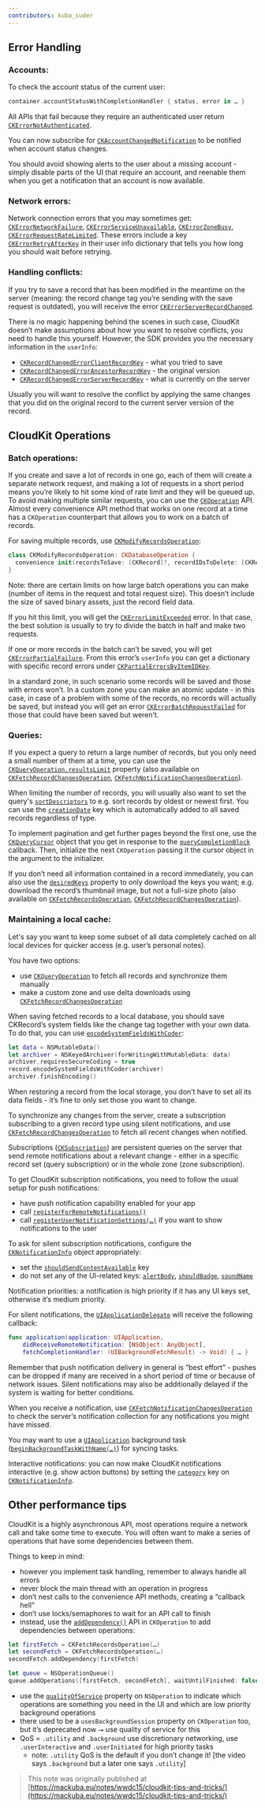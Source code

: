 ```yaml
---
contributors: kuba_suder
---
```


## Error Handling

### Accounts:

To check the account status of the current user:

```swift
container.accountStatusWithCompletionHandler { status, error in … }
```

All APIs that fail because they require an authenticated user return [`CKErrorNotAuthenticated`](https://developer.apple.com/documentation/cloudkit/ckerror/code/notauthenticated).

You can now subscribe for [`CKAccountChangedNotification`](https://developer.apple.com/documentation/foundation/nsnotification/name/1399172-ckaccountchanged) to be notified when account status changes.

You should avoid showing alerts to the user about a missing account - simply disable parts of the UI that require an account, and reenable them when you get a notification that an account is now available.

### Network errors:

Network connection errors that you may sometimes get: [`CKErrorNetworkFailure`](https://developer.apple.com/documentation/cloudkit/ckerror/code/networkfailure), [`CKErrorServiceUnavailable`](https://developer.apple.com/documentation/cloudkit/ckerror/code/serviceunavailable), [`CKErrorZoneBusy`](https://developer.apple.com/documentation/cloudkit/ckerror/code/zonebusy), [`CKErrorRequestRateLimited`](https://developer.apple.com/documentation/cloudkit/ckerror/code/requestratelimited). These errors include a key [`CKErrorRetryAfterKey`](https://developer.apple.com/documentation/cloudkit/ckerrorretryafterkey) in their user info dictionary that tells you how long you should wait before retrying.

### Handling conflicts:

If you try to save a record that has been modified in the meantime on the server (meaning: the record change tag you’re sending with the save request is outdated), you will receive the error [`CKErrorServerRecordChanged`](https://developer.apple.com/documentation/cloudkit/ckerror/code/serverrecordchanged).

There is no magic happening behind the scenes in such case, CloudKit doesn’t make assumptions about how you want to resolve conflicts, you need to handle this yourself. However, the SDK provides you the necessary information in the `userInfo`:

- [`CKRecordChangedErrorClientRecordKey`](https://developer.apple.com/documentation/cloudkit/ckrecordchangederrorclientrecordkey) - what you tried to save
- [`CKRecordChangedErrorAncestorRecordKey`](https://developer.apple.com/documentation/cloudkit/ckrecordchangederrorserverrecordkey) - the original version
- [`CKRecordChangedErrorServerRecordKey`](https://developer.apple.com/documentation/cloudkit/ckrecordchangederrorancestorrecordkey) - what is currently on the server 

Usually you will want to resolve the conflict by applying the same changes that you did on the original record to the current server version of the record.


## CloudKit Operations

### Batch operations:

If you create and save a lot of records in one go, each of them will create a separate network request, and making a lot of requests in a short period means you’re likely to hit some kind of rate limit and they will be queued up. To avoid making multiple similar requests, you can use the [`CKOperation`](https://developer.apple.com/documentation/cloudkit/ckoperation) API. Almost every convenience API method that works on one record at a time has a `CKOperation` counterpart that allows you to work on a batch of records.

For saving multiple records, use [`CKModifyRecordsOperation`](https://developer.apple.com/documentation/cloudkit/ckmodifyrecordsoperation):

```swift
class CKModifyRecordsOperation: CKDatabaseOperation {
  convenience init(recordsToSave: [CKRecord]?, recordIDsToDelete: [CKRecordID]?)
}
```

Note: there are certain limits on how large batch operations you can make (number of items in the request and total request size). This doesn’t include the size of saved binary assets, just the record field data.

If you hit this limit, you will get the [`CKErrorLimitExceeded`](https://developer.apple.com/documentation/cloudkit/ckerror/code/limitexceeded) error. In that case, the best solution is usually to try to divide the batch in half and make two requests.

If one or more records in the batch can’t be saved, you will get [`CKErrorPartialFailure`](https://developer.apple.com/documentation/cloudkit/ckerror/code/partialfailure). From this error’s `userInfo` you can get a dictionary with specific record errors under [`CKPartialErrorsByItemIDKey`](https://developer.apple.com/documentation/cloudkit/ckpartialerrorsbyitemidkey).

In a standard zone, in such scenario some records will be saved and those with errors won’t. In a custom zone you can make an atomic update - in this case, in case of a problem with some of the records, no records will actually be saved, but instead you will get an error [`CKErrorBatchRequestFailed`](https://developer.apple.com/documentation/cloudkit/ckerror/code/batchrequestfailed) for those that could have been saved but weren’t.


### Queries:

If you expect a query to return a large number of records, but you only need a small number of them at a time, you can use the [`CKQueryOperation.resultsLimit`](https://developer.apple.com/documentation/cloudkit/ckqueryoperation/1515078-resultslimit) property (also available on [`CKFetchRecordChangesOperation`](https://developer.apple.com/documentation/cloudkit/ckfetchrecordchangesoperation), [`CKFetchNotificationChangesOperation`](https://developer.apple.com/documentation/cloudkit/ckfetchnotificationchangesoperation)).

When limiting the number of records, you will usually also want to set the query's [`sortDescriptors`](https://developer.apple.com/documentation/cloudkit/ckquery/1413121-sortdescriptors) to e.g. sort records by oldest or newest first. You can use the [`creationDate`](https://developer.apple.com/documentation/cloudkit/ckrecord/1462223-creationdate) key which is automatically added to all saved records regardless of type.

To implement pagination and get further pages beyond the first one, use the [`CKQueryCursor`](https://developer.apple.com/documentation/cloudkit/ckqueryoperation/cursor) object that you get in response to the [`queryCompletionBlock`](https://developer.apple.com/documentation/cloudkit/ckqueryoperation/1515067-querycompletionblock) callback. Then, initialize the next `CKOperation` passing it the cursor object in the argument to the initializer.

If you don’t need all information contained in a record immediately, you can also use the [`desiredKeys`](https://developer.apple.com/documentation/cloudkit/ckqueryoperation/3003370-desiredkeys) property to only download the keys you want; e.g. download the record’s thumbnail image, but not a full-size photo (also available on [`CKFetchRecordsOperation`](https://developer.apple.com/documentation/cloudkit/ckfetchrecordsoperation), [`CKFetchRecordChangesOperation`](https://developer.apple.com/documentation/cloudkit/ckfetchrecordchangesoperation)).


### Maintaining a local cache:

Let's say you want to keep some subset of all data completely cached on all local devices for quicker access (e.g. user’s personal notes).

You have two options:

- use [`CKQueryOperation`](https://developer.apple.com/documentation/cloudkit/ckqueryoperation) to fetch all records and synchronize them manually
- make a custom zone and use delta downloads using [`CKFetchRecordChangesOperation`](https://developer.apple.com/documentation/cloudkit/ckfetchrecordchangesoperation)

When saving fetched records to a local database, you should save CKRecord’s system fields like the change tag together with your own data. To do that, you can use [`encodeSystemFieldsWithCoder`](https://developer.apple.com/documentation/cloudkit/ckrecord/1462200-encodesystemfields):

```swift
let data = NSMutableData()
let archiver = NSKeyedArchiver(forWritingWithMutableData: data)
archiver.requiresSecureCoding = true
record.encodeSystemFieldsWithCoder(archiver)
archiver.finishEncoding()
```

When restoring a record from the local storage, you don’t have to set all its data fields - it’s fine to only set those you want to change.

To synchronize any changes from the server, create a subscription subscribing to a given record type using silent notifications, and use [`CKFetchRecordChangesOperation`](https://developer.apple.com/documentation/cloudkit/ckfetchrecordchangesoperation) to fetch all recent changes when notified.

Subscriptions ([`CKSubscription`](https://developer.apple.com/documentation/cloudkit/cksubscription)) are persistent queries on the server that send remote notifications about a relevant change - either in a specific record set (query subscription) or in the whole zone (zone subscription).

To get CloudKit subscription notifications, you need to follow the usual setup for push notifications:

- have push notification capability enabled for your app
- call [`registerForRemoteNotifications()`](https://developer.apple.com/documentation/uikit/uiapplication/1623078-registerforremotenotifications)
- call [`registerUserNotificationSettings(…)`](https://developer.apple.com/documentation/uikit/uiapplication/1622932-registerusernotificationsettings) if you want to show notifications to the user

To ask for silent subscription notifications, configure the [`CKNotificationInfo`](https://developer.apple.com/documentation/cloudkit/cknotificationinfo) object appropriately:

- set the [`shouldSendContentAvailable`](https://developer.apple.com/documentation/cloudkit/cknotificationinfo/1515110-shouldsendcontentavailable) key
- do not set any of the UI-related keys: [`alertBody`](https://developer.apple.com/documentation/cloudkit/cknotificationinfo/1515270-alertbody), [`shouldBadge`](https://developer.apple.com/documentation/cloudkit/cknotificationinfo/1514996-shouldbadge), [`soundName`](https://developer.apple.com/documentation/cloudkit/cknotificationinfo/1514987-soundname)

Notification priorities: a notification is high priority if it has any UI keys set, otherwise it’s medium priority.

For silent notifications, the [`UIApplicationDelegate`](https://developer.apple.com/documentation/uikit/uiapplicationdelegate) will receive the following callback:

```swift
func application(application: UIApplication,
    didReceiveRemoteNotification: [NSObject: AnyObject],
    fetchCompletionHandler: (UIBackgroundFetchResult) -> Void) { … }
```

Remember that push notification delivery in general is “best effort” - pushes can be dropped if many are received in a short period of time or because of network issues. Silent notifications may also be additionally delayed if the system is waiting for better conditions.

When you receive a notification, use [`CKFetchNotificationChangesOperation`](https://developer.apple.com/documentation/cloudkit/ckfetchnotificationchangesoperation) to check the server’s notification collection for any notifications you might have missed.

You may want to use a [`UIApplication`](https://developer.apple.com/documentation/uikit/uiapplication) background task ([`beginBackgroundTaskWithName(…)`](https://developer.apple.com/documentation/uikit/uiapplication/1623031-beginbackgroundtask)) for syncing tasks.

Interactive notifications: you can now make CloudKit notifications interactive (e.g. show action buttons) by setting the [`category`](https://developer.apple.com/documentation/cloudkit/cknotificationinfo/1515082-category) key on [`CKNotificationInfo`](https://developer.apple.com/documentation/cloudkit/cknotificationinfo).


## Other performance tips

CloudKit is a highly asynchronous API, most operations require a network call and take some time to execute. You will often want to make a series of operations that have some dependencies between them.

Things to keep in mind:

- however you implement task handling, remember to always handle all errors
- never block the main thread with an operation in progress
- don’t nest calls to the convenience API methods, creating a “callback hell”
- don’t use locks/semaphores to wait for an API call to finish
- instead, use the [`addDependency()`](https://developer.apple.com/documentation/foundation/operation/1412859-adddependency) API in `CKOperation` to add dependencies between operations:

```swift
let firstFetch = CKFetchRecordsOperation(…)
let secondFetch = CKFetchRecordsOperation(…)
secondFetch.addDependency(firstFetch)

let queue = NSOperationQueue()
queue.addOperations([firstFetch, secondFetch], waitUntilFinished: false)
```

- use the [`qualityOfService`](https://developer.apple.com/documentation/foundation/operation/1413553-qualityofservice) property on `NSOperation` to indicate which operations are something you need in the UI and which are low priority background operations
- there used to be a `usesBackgroundSession` property on `CKOperation` too, but it’s deprecated now ⭢ use quality of service for this
- QoS = `.utility` and `.background` use discretionary networking, use `.userInteractive` and `.userInitiated` for high priority tasks
  - note: `.utility` QoS is the default if you don’t change it! [the video says `.background` but a later one says `.utility`]

> This note was originally published at [https://mackuba.eu/notes/wwdc15/cloudkit-tips-and-tricks/](https://mackuba.eu/notes/wwdc15/cloudkit-tips-and-tricks/)

